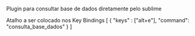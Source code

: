 Plugin para consultar base de dados diretamente pelo sublime


Atalho a ser colocado nos Key Bindings
[
	{ 
		"keys"   : ["alt+e"], 
	  "command": "consulta_base_dados" 
	}
]

